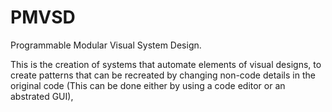 # PMVSD
Programmable Modular Visual System Design.

This is the creation of systems that automate elements of visual designs, to create patterns that can be recreated by changing non-code details in the original code
(This can be done either by using a code editor or an abstrated GUI), 

